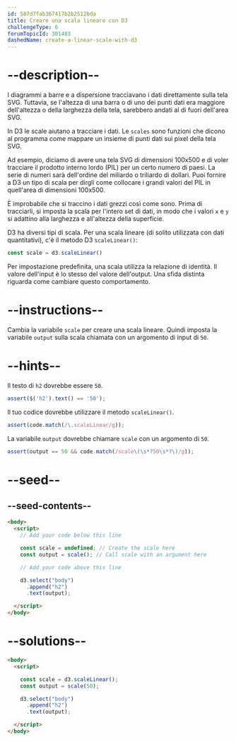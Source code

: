 ```yaml
---
id: 587d7fab367417b2b2512bda
title: Creare una scala lineare con D3
challengeType: 6
forumTopicId: 301483
dashedName: create-a-linear-scale-with-d3
---
```


# --description--

I diagrammi a barre e a dispersione tracciavano i dati direttamente sulla tela SVG. Tuttavia, se l'altezza di una barra o di uno dei punti dati era maggiore dell'altezza o della larghezza della tela, sarebbero andati al di fuori dell'area SVG.

In D3 le scale aiutano a tracciare i dati. Le `scales` sono funzioni che dicono al programma come mappare un insieme di punti dati sui pixel della tela SVG.

Ad esempio, diciamo di avere una tela SVG di dimensioni 100x500 e di voler tracciare il prodotto interno lordo (PIL) per un certo numero di paesi. La serie di numeri sarà dell'ordine del miliardo o triliardo di dollari. Puoi fornire a D3 un tipo di scala per dirgli come collocare i grandi valori del PIL in quell'area di dimensioni 100x500.

È improbabile che si traccino i dati grezzi così come sono. Prima di tracciarli, si imposta la scala per l'intero set di dati, in modo che i valori `x` e `y` si adattino alla larghezza e all'altezza della superficie.

D3 ha diversi tipi di scala. Per una scala lineare (di solito utilizzata con dati quantitativi), c'è il metodo D3 `scaleLinear()`:

```js
const scale = d3.scaleLinear()
```

Per impostazione predefinita, una scala utilizza la relazione di identità. Il valore dell'input è lo stesso del valore dell'output. Una sfida distinta riguarda come cambiare questo comportamento.

# --instructions--

Cambia la variabile `scale` per creare una scala lineare. Quindi imposta la variabile `output` sulla scala chiamata con un argomento di input di `50`.

# --hints--

Il testo di `h2` dovrebbe essere `50`.

```js
assert($('h2').text() == '50');
```

Il tuo codice dovrebbe utilizzare il metodo `scaleLinear()`.

```js
assert(code.match(/\.scaleLinear/g));
```

La variabile `output` dovrebbe chiamare `scale` con un argomento di `50`.

```js
assert(output == 50 && code.match(/scale\(\s*?50\s*?\)/g));
```

# --seed--

## --seed-contents--

```html
<body>
  <script>
    // Add your code below this line

    const scale = undefined; // Create the scale here
    const output = scale(); // Call scale with an argument here

    // Add your code above this line

    d3.select("body")
      .append("h2")
      .text(output);

  </script>
</body>
```

# --solutions--

```html
<body>
  <script>

    const scale = d3.scaleLinear();
    const output = scale(50); 

    d3.select("body")
      .append("h2")
      .text(output);

  </script>
</body>
```
